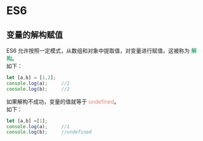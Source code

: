 # ES6
## 变量的解构赋值
ES6 允许按照一定模式，从数组和对象中提取值，对变量进行赋值，这被称为 <font color="#3EAF7C">**解构**</font>。  
如下：

```js
let [a,b] = [1,2];
console.log(a);     //1
console.log(b);     //2
```
如果解构不成功，变量的值就等于 <font color="#FA8072">undefined</font>。  
如下：

```js
let [a,b] =[1];
console.log(a);		//1
console.log(b);     //undefined
```